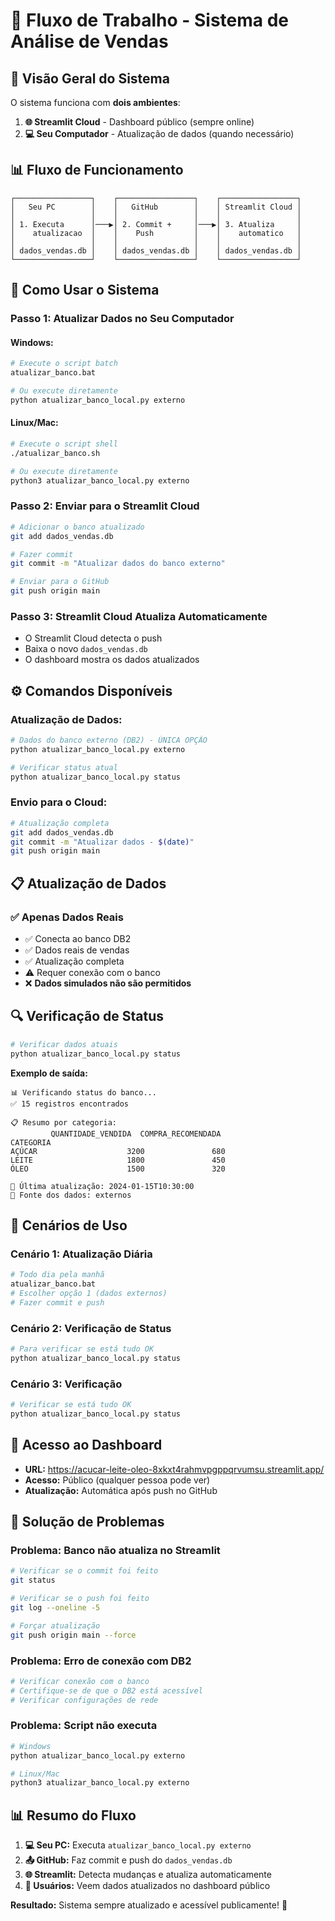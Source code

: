 # 🔄 Fluxo de Trabalho - Sistema de Análise de Vendas

## 🎯 **Visão Geral do Sistema**

O sistema funciona com **dois ambientes**:

1. **🌐 Streamlit Cloud** - Dashboard público (sempre online)
2. **💻 Seu Computador** - Atualização de dados (quando necessário)

## 📊 **Fluxo de Funcionamento**

```
┌─────────────────┐    ┌─────────────────┐    ┌─────────────────┐
│   Seu PC        │    │   GitHub        │    │ Streamlit Cloud │
│                 │    │                 │    │                 │
│ 1. Executa      │───▶│ 2. Commit +     │───▶│ 3. Atualiza     │
│    atualizacao  │    │    Push         │    │    automatico   │
│                 │    │                 │    │                 │
│ dados_vendas.db │    │ dados_vendas.db │    │ dados_vendas.db │
└─────────────────┘    └─────────────────┘    └─────────────────┘
```

## 🚀 **Como Usar o Sistema**

### **Passo 1: Atualizar Dados no Seu Computador**

#### **Windows:**
```bash
# Execute o script batch
atualizar_banco.bat

# Ou execute diretamente
python atualizar_banco_local.py externo
```

#### **Linux/Mac:**
```bash
# Execute o script shell
./atualizar_banco.sh

# Ou execute diretamente
python3 atualizar_banco_local.py externo
```

### **Passo 2: Enviar para o Streamlit Cloud**

```bash
# Adicionar o banco atualizado
git add dados_vendas.db

# Fazer commit
git commit -m "Atualizar dados do banco externo"

# Enviar para o GitHub
git push origin main
```

### **Passo 3: Streamlit Cloud Atualiza Automaticamente**

- O Streamlit Cloud detecta o push
- Baixa o novo `dados_vendas.db`
- O dashboard mostra os dados atualizados

## ⚙️ **Comandos Disponíveis**

### **Atualização de Dados:**

```bash
# Dados do banco externo (DB2) - ÚNICA OPÇÃO
python atualizar_banco_local.py externo

# Verificar status atual
python atualizar_banco_local.py status
```

### **Envio para o Cloud:**

```bash
# Atualização completa
git add dados_vendas.db
git commit -m "Atualizar dados - $(date)"
git push origin main
```

## 📋 **Atualização de Dados**

### **✅ Apenas Dados Reais**
- ✅ Conecta ao banco DB2
- ✅ Dados reais de vendas
- ✅ Atualização completa
- ⚠️ Requer conexão com o banco
- ❌ **Dados simulados não são permitidos**

## 🔍 **Verificação de Status**

```bash
# Verificar dados atuais
python atualizar_banco_local.py status
```

**Exemplo de saída:**
```
📊 Verificando status do banco...
✅ 15 registros encontrados

📋 Resumo por categoria:
         QUANTIDADE_VENDIDA  COMPRA_RECOMENDADA
CATEGORIA                                      
AÇÚCAR                    3200               680
LEITE                     1800               450
ÓLEO                      1500               320

📅 Última atualização: 2024-01-15T10:30:00
🔗 Fonte dos dados: externos
```

## 🎯 **Cenários de Uso**

### **Cenário 1: Atualização Diária**
```bash
# Todo dia pela manhã
atualizar_banco.bat
# Escolher opção 1 (dados externos)
# Fazer commit e push
```

### **Cenário 2: Verificação de Status**
```bash
# Para verificar se está tudo OK
python atualizar_banco_local.py status
```

### **Cenário 3: Verificação**
```bash
# Verificar se está tudo OK
python atualizar_banco_local.py status
```

## 📱 **Acesso ao Dashboard**

- **URL:** https://acucar-leite-oleo-8xkxt4rahmvpgppqrvumsu.streamlit.app/
- **Acesso:** Público (qualquer pessoa pode ver)
- **Atualização:** Automática após push no GitHub

## 🔧 **Solução de Problemas**

### **Problema: Banco não atualiza no Streamlit**
```bash
# Verificar se o commit foi feito
git status

# Verificar se o push foi feito
git log --oneline -5

# Forçar atualização
git push origin main --force
```

### **Problema: Erro de conexão com DB2**
```bash
# Verificar conexão com o banco
# Certifique-se de que o DB2 está acessível
# Verificar configurações de rede
```

### **Problema: Script não executa**
```bash
# Windows
python atualizar_banco_local.py externo

# Linux/Mac
python3 atualizar_banco_local.py externo
```

## 📊 **Resumo do Fluxo**

1. **💻 Seu PC:** Executa `atualizar_banco_local.py externo`
2. **📤 GitHub:** Faz commit e push do `dados_vendas.db`
3. **🌐 Streamlit:** Detecta mudanças e atualiza automaticamente
4. **👥 Usuários:** Veem dados atualizados no dashboard público

**Resultado:** Sistema sempre atualizado e acessível publicamente! 🎉

